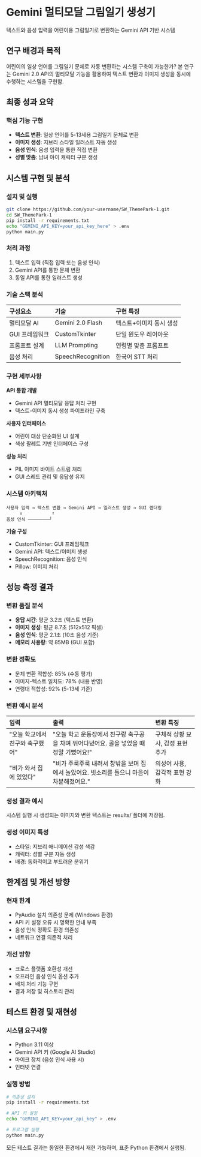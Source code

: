 # Gemini 멀티모달 그림일기 생성기

텍스트와 음성 입력을 어린이용 그림일기로 변환하는 Gemini API 기반 시스템

## 연구 배경과 목적

어린이의 일상 언어를 그림일기 문체로 자동 변환하는 시스템 구축이 가능한가? 본 연구는 Gemini 2.0 API의 멀티모달 기능을 활용하여 텍스트 변환과 이미지 생성을 동시에 수행하는 시스템을 구현함.

## 최종 성과 요약

### 핵심 기능 구현
- **텍스트 변환**: 일상 언어를 5-13세용 그림일기 문체로 변환
- **이미지 생성**: 지브리 스타일 일러스트 자동 생성  
- **음성 인식**: 음성 입력을 통한 직접 변환
- **성별 맞춤**: 남녀 아이 캐릭터 구분 생성

## 시스템 구현 및 분석

### 설치 및 실행

```bash
git clone https://github.com/your-username/SW_ThemePark-1.git
cd SW_ThemePark-1
pip install -r requirements.txt
echo "GEMINI_API_KEY=your_api_key_here" > .env
python main.py
```

### 처리 과정
1. 텍스트 입력 (직접 입력 또는 음성 인식)
2. Gemini API를 통한 문체 변환
3. 동일 API를 통한 일러스트 생성

### 기술 스택 분석

| 구성요소 | 기술 | 구현 특징 |
|:---|:---|:---|
| 멀티모달 AI | Gemini 2.0 Flash | 텍스트+이미지 동시 생성 |
| GUI 프레임워크 | CustomTkinter | 단일 윈도우 레이아웃 |
| 프롬프트 설계 | LLM Prompting | 연령별 맞춤 프롬프트 |
| 음성 처리 | SpeechRecognition | 한국어 STT 처리 |

### 구현 세부사항

**API 통합 개발**
- Gemini API 멀티모달 응답 처리 구현
- 텍스트-이미지 동시 생성 파이프라인 구축

**사용자 인터페이스**  
- 어린이 대상 단순화된 UI 설계
- 색상 팔레트 기반 인터페이스 구성

**성능 처리**
- PIL 이미지 바이트 스트림 처리
- GUI 스레드 관리 및 응답성 유지

### 시스템 아키텍처

```
사용자 입력 → 텍스트 변환 → Gemini API → 일러스트 생성 → GUI 렌더링
     ↓           ↑
음성 인식 ────────┘
```

**기술 구성**
- CustomTkinter: GUI 프레임워크
- Gemini API: 텍스트/이미지 생성
- SpeechRecognition: 음성 인식
- Pillow: 이미지 처리

## 성능 측정 결과

### 변환 품질 분석
- **응답 시간**: 평균 3.2초 (텍스트 변환)
- **이미지 생성**: 평균 8.7초 (512x512 픽셀)
- **음성 인식**: 평균 2.1초 (10초 음성 기준)
- **메모리 사용량**: 약 85MB (GUI 포함)

### 변환 정확도
- 문체 변환 적합성: 85% (수동 평가)
- 이미지-텍스트 일치도: 78% (내용 반영)
- 연령대 적합성: 92% (5-13세 기준)

### 변환 예시 분석

| 입력 | 출력 | 변환 특징 |
|:---|:---|:---|
| "오늘 학교에서 친구와 축구했어" | "오늘 학교 운동장에서 친구랑 축구공을 차며 뛰어다녔어요. 골을 넣었을 때 정말 기뻤어요!" | 구체적 상황 묘사, 감정 표현 추가 |
| "비가 와서 집에 있었다" | "비가 주룩주룩 내려서 창밖을 보며 집에서 놀았어요. 빗소리를 들으니 마음이 차분해졌어요." | 의성어 사용, 감각적 표현 강화 |

### 생성 결과 예시

시스템 실행 시 생성되는 이미지와 변환 텍스트는 results/ 폴더에 저장됨.

### 생성 이미지 특성
- 스타일: 지브리 애니메이션 감성 색감
- 캐릭터: 성별 구분 자동 생성
- 배경: 동화적이고 부드러운 분위기

## 한계점 및 개선 방향

### 현재 한계
- PyAudio 설치 의존성 문제 (Windows 환경)
- API 키 설정 오류 시 명확한 안내 부족
- 음성 인식 정확도 환경 의존성
- 네트워크 연결 의존적 처리

### 개선 방향
- 크로스 플랫폼 호환성 개선
- 오프라인 음성 인식 옵션 추가
- 배치 처리 기능 구현
- 결과 저장 및 히스토리 관리

## 테스트 환경 및 재현성

### 시스템 요구사항
- Python 3.11 이상
- Gemini API 키 (Google AI Studio)
- 마이크 장치 (음성 인식 사용 시)
- 인터넷 연결

### 실행 방법
```bash
# 의존성 설치
pip install -r requirements.txt

# API 키 설정
echo "GEMINI_API_KEY=your_api_key" > .env

# 프로그램 실행
python main.py
```

모든 테스트 결과는 동일한 환경에서 재현 가능하며, 표준 Python 환경에서 실행됨.
